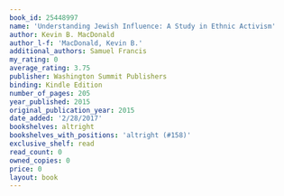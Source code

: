 ```yaml
---
book_id: 25448997
name: 'Understanding Jewish Influence: A Study in Ethnic Activism'
author: Kevin B. MacDonald
author_l-f: 'MacDonald, Kevin B.'
additional_authors: Samuel Francis
my_rating: 0
average_rating: 3.75
publisher: Washington Summit Publishers
binding: Kindle Edition
number_of_pages: 205
year_published: 2015
original_publication_year: 2015
date_added: '2/28/2017'
bookshelves: altright
bookshelves_with_positions: 'altright (#158)'
exclusive_shelf: read
read_count: 0
owned_copies: 0
price: 0
layout: book
---
```


